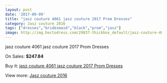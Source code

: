 ```yaml
---
layout: post
date: '2017-09-09'
title: "jasz couture 4061 jasz couture 2017 Prom Dresses"
category: Jasz couture 2016
tags: ["dresses","bridesmaid","black","prom","jasz"]
image: http://img.hectodress.com/29837-thickbox_default/jasz-couture-4061-jasz-couture-2012-prom-dresses.jpg
---
```

jasz couture 4061 jasz couture 2017 Prom Dresses

On Sales: **$247.84**
<a href="https://www.hectodress.com/jasz-couture-2013/13780-jasz-couture-4061-jasz-couture-2012-prom-dresses.html"><amp-img layout="responsive" width="600" height="600" src="//img.hectodress.com/29837-thickbox_default/jasz-couture-4061-jasz-couture-2012-prom-dresses.jpg" alt="jasz couture 4061 jasz couture 2017 Prom Dresses 0" /></a>
<a href="https://www.hectodress.com/jasz-couture-2013/13780-jasz-couture-4061-jasz-couture-2012-prom-dresses.html"><amp-img layout="responsive" width="600" height="600" src="//img.hectodress.com/29838-thickbox_default/jasz-couture-4061-jasz-couture-2012-prom-dresses.jpg" alt="jasz couture 4061 jasz couture 2017 Prom Dresses 1" /></a>

Buy it: [jasz couture 4061 jasz couture 2017 Prom Dresses](https://www.hectodress.com/jasz-couture-2013/13780-jasz-couture-4061-jasz-couture-2012-prom-dresses.html "jasz couture 4061 jasz couture 2017 Prom Dresses")

View more: [Jasz couture 2016](https://www.hectodress.com/227-jasz-couture-2013 "Jasz couture 2016")
